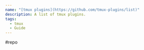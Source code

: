 ```yaml
---
name: "[tmux plugins](https://github.com/tmux-plugins/list)"
description: A list of tmux plugins.
tags:
  - tmux
  - Guide
---
```

#repo